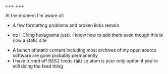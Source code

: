 +++
+++

At the moment I'm aware of:
- A few formatting problems and broken links remain
* no I-Ching hexagrams (yet).  I know how to add them even though this is now a
  static site
- A bunch of static content including most archives of my open source software are gone
  probably permanently
- I have turned off RSS2 feeds (:sob:) so atom is your only option if you're
  still doing the feed thing
